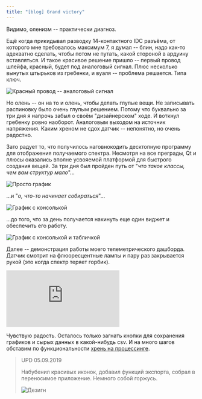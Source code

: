 ```yaml
---
title: "[blog] Grand victory"
---
```


Видимо, оленизм -- практически диагноз.

Ещё когда прикидывал разводку 14-контактного IDC разъёма, от которого мне требовалось максимум 7, я думал -- блин, надо как-то адекватно сделать, чтобы потом не путать, какой стороной в ардуину вставляться. 
И такое красивое решение пришло -- первый провод шлейфа, красный, будет под аналоговый сигнал.
Плюс несколько вынутых штырьков из гребенки, и вуаля -- проблема решается.
Типа ключ.

![Красный провод -- аналоговый сигнал](https://i.ibb.co/fvMMKBj/20190904-170134.jpg)

Но олень -- он на то и олень, чтобы делать глупые вещи.
Не записывать распиновку было очень глупым решением. 
Потому что буквально за три дня я напрочь забыл о своём "дизайнерском" ходе.
И воткнул гребенку ровно наоборот. 
Аналоговым выходом на источник напряжения.
Каким хреном не сдох датчик -- непонятно, но очень радостно.

Зато радует то, что получилось наговнокодить десктопную программу для отображения получаемого спектра.
Несмотря на все преграды, Qt и плюсы оказались вполне усвояемой платформой для быстрого создания вещей.
За три дня был пройден путь от "_что такое классы, чем вам структур мало_"...

![Просто график](https://i.ibb.co/PrbzC03/Screenshot-20190901-132017.png)

...и "_о, что-то начинает собираться_"...

![График с консолькой](https://i.ibb.co/WFZkXbR/Screenshot-20190901-141535.png)

...до того, что за день получается накинуть еще один виджет и обеспечить его работу.

![График с консолькой и табличкой](https://i.ibb.co/Tq9CXFL/Screenshot-20190904-221531.png)

Далее -- демонстрация работы моего телеметрического дашборда.
Датчик смотрит на флюоресцентные лампы и пару раз закрывается рукой (это когда спектр теряет горбик).

<div class="embed"><iframe src="https://webmshare.com/play/LxewL" frameborder="0" allowfullscreen></iframe></div>

Чувствую радость.
Осталось только загнать кнопки для сохранения графиков и сырых данных в какой-нибудь csv.
И на много шагов обставим по функциональности [хрень на процессинге](https://github.com/groupgets/c12880ma/blob/master/processing_plot_c12880ma/processing_plot_c12880ma.pde).

> UPD 05.09.2019
>
> Набубенил красивых иконок, добавил функций экспорта, собрал в переносимое приложение.
Немного собой горжусь.
>
> ![Дезигн](https://i.ibb.co/8m7r25f/plotter-Yf-Bn-QZqf-I6.png)
